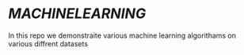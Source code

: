 # _MACHINELEARNING_
In this repo we demonstraite various machine learning algorithams on various    diffrent datasets

















